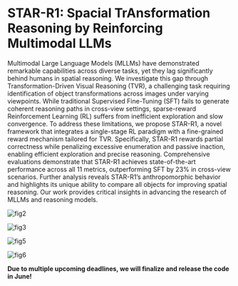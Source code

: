 # STAR-R1: Spacial TrAnsformation Reasoning by Reinforcing Multimodal LLMs

Multimodal Large Language Models (MLLMs) have demonstrated remarkable capabilities across diverse tasks, yet they lag significantly behind humans in spatial reasoning. We investigate this gap through Transformation-Driven Visual Reasoning (TVR), a challenging task requiring identification of object transformations across images under varying viewpoints. While traditional Supervised Fine-Tuning (SFT) fails to generate coherent reasoning paths in cross-view settings, sparse-reward Reinforcement Learning (RL) suffers from inefficient exploration and slow convergence. To address these limitations, we propose STAR-R1, a novel framework that integrates a single-stage RL paradigm with a fine-grained reward mechanism tailored for TVR. Specifically, STAR-R1 rewards partial correctness while penalizing excessive enumeration and passive inaction, enabling efficient exploration and precise reasoning. Comprehensive evaluations demonstrate that STAR-R1 achieves state-of-the-art performance across all 11 metrics, outperforming SFT by 23\% in cross-view scenarios. Further analysis reveals STAR-R1’s anthropomorphic behavior and highlights its unique ability to compare all objects for improving spatial reasoning. Our work provides critical insights in advancing the research of MLLMs and reasoning models.


![fig2](https://github.com/user-attachments/assets/90f52c4a-b17c-480c-adc4-0608e8228abe)

![fig3](https://github.com/user-attachments/assets/cfb6930b-d841-4917-9cd6-58dfa8e66c4c)

![fig5](https://github.com/user-attachments/assets/87854fa7-de46-4f4f-bf66-9f062e6a0a71)

![fig6](https://github.com/user-attachments/assets/8bae0484-d75c-463e-869f-6ad93bb954dc)

**Due to multiple upcoming deadlines, we will finalize and release the code in June!**
